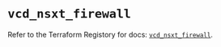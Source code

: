 # `vcd_nsxt_firewall`

Refer to the Terraform Registory for docs: [`vcd_nsxt_firewall`](https://registry.terraform.io/providers/vmware/vcd/3.10.0/docs/resources/nsxt_firewall).
